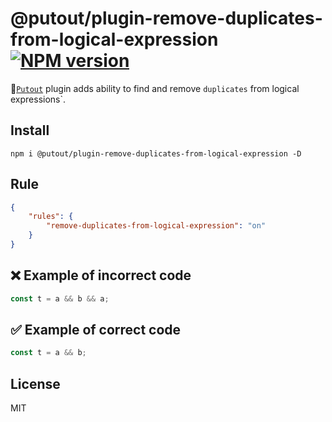 # @putout/plugin-remove-duplicates-from-logical-expression [![NPM version][NPMIMGURL]][NPMURL]

[NPMIMGURL]: https://img.shields.io/npm/v/@putout/plugin-remove-duplicates-from-logical-expression.svg?style=flat&longCache=true
[NPMURL]: https://npmjs.org/package/@putout/plugin-remove-duplicates-from-logical-expression "npm"

🐊[`Putout`](https://github.com/coderaiser/putout) plugin adds ability to find and remove `duplicates` from logical expressions`.

## Install

```
npm i @putout/plugin-remove-duplicates-from-logical-expression -D
```

## Rule

```json
{
    "rules": {
        "remove-duplicates-from-logical-expression": "on"
    }
}
```

## ❌ Example of incorrect code

```js
const t = a && b && a;
```

## ✅ Example of correct code

```js
const t = a && b;
```

## License

MIT

